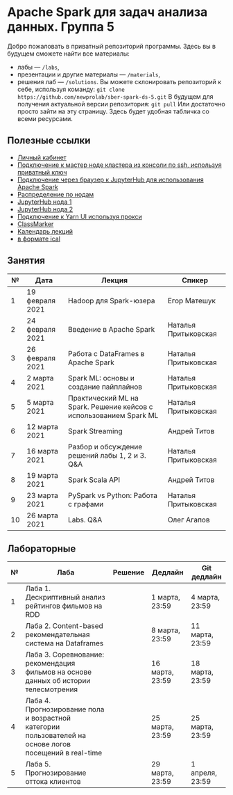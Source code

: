 # Apache Spark для задач анализа данных. Группа 5
Добро пожаловать в приватный репозиторий программы. Здесь вы в будущем сможете найти все материалы:
- лабы — `/labs`,
- презентации и другие материалы — `/materials`,
- решения лаб — `/solutions`.
Вы можете склонировать репозиторий к себе, используя команду:
`git clone https://github.com/newprolab/sber-spark-ds-5.git`
В будущем для получения актуальной версии репозитория:
`git pull`
Или достаточно просто зайти на эту страницу. Здесь будет удобная табличка со всеми ресурсами.
## Полезные ссылки
- [Личный кабинет](https://lk-spark.newprolab.com/)
- [Подключение к мастер ноде кластера из консоли по ssh, используя приватный ключ](ssh.md)
- [Подключение через браузер к JupyterHub для использования Apache Spark](jupyter.md)
- [Распределение по нодам](Table_Users_Masters.md)
- [JupyterHub нода 1](https://spark-master-3.newprolab.com)
- [JupyterHub нода 2](https://spark-master-4.newprolab.com)
- [Подключение к Yarn UI используя прокси](proxy.md)
- [ClassMarker](https://www.classmarker.com)
- [Календарь лекций](https://calendar.google.com/calendar/embed?src=c_htrq4rvvq88cqtnkmrfiv5clvc%40group.calendar.google.com&ctz=Europe%2FMoscow)
- [в формате ical](https://calendar.google.com/calendar/ical/c_htrq4rvvq88cqtnkmrfiv5clvc%40group.calendar.google.com/private-ca7970eb206a91b873eb0573d3812319/basic.ics)

## Занятия
| № | Дата | Лекция | Спикер | 
| --- | --- | --- | --- |
| 1 | 19 февраля 2021 | Hadoop для Spark-юзера | Егор Матешук |
| 2 | 24 февраля 2021 | Введение в Apache Spark  | Наталья Притыковская |
| 3 | 26 февраля 2021 | Работа с DataFrames в Apache Spark | Наталья Притыковская |
| 4 | 2 марта 2021 | Spark ML: основы и создание пайплайнов | Наталья Притыковская | 
| 5 | 5 марта 2021 | Практический ML на Spark. Решение кейсов с использованием Spark ML | Наталья Притыковская |
| 6 | 12 марта 2021 | Spark Streaming | Андрей Титов | 
| 7 | 16 марта 2021| Разбор и обсуждение решений лабы 1, 2 и 3. Q&A | Наталья Притыковская |
| 8 | 19 марта 2021 | Spark Scala API | Андрей Титов |
| 9 | 23 марта 2021 | PySpark vs Python: Работа с графами | Наталья Притыковская |
| 10 | 26 марта 2021 | Labs. Q&A | Олег Агапов | 

## Лабораторные
| № | Лаба | Решение | Дедлайн | Git дедлайн |
| --- | --- | --- | --- | --- |
| 1 | Лаба 1. Дескриптивный анализ рейтингов фильмов на RDD | | 1 марта, 23:59 | 4 марта, 23:59 | 
| 2 | Лаба 2. Content-based рекомендательная система на Dataframes | | 8 марта, 23:59 | 11 марта, 23:59 |
| 3 | Лаба 3. Соревнование: рекомендация фильмов на основе данных об истории телесмотрения | | 16 марта, 23:59 | 18 марта, 23:59 |
| 4 | Лаба 4. Прогнозирование пола и возрастной категории пользователей на основе логов посещений в real-time | | 25 марта, 23:59 | 25 марта, 23:59 |
| 5 | Лаба 5. Прогнозирование оттока клиентов | | 29 марта, 23:59 | 1 апреля, 23:59 |
